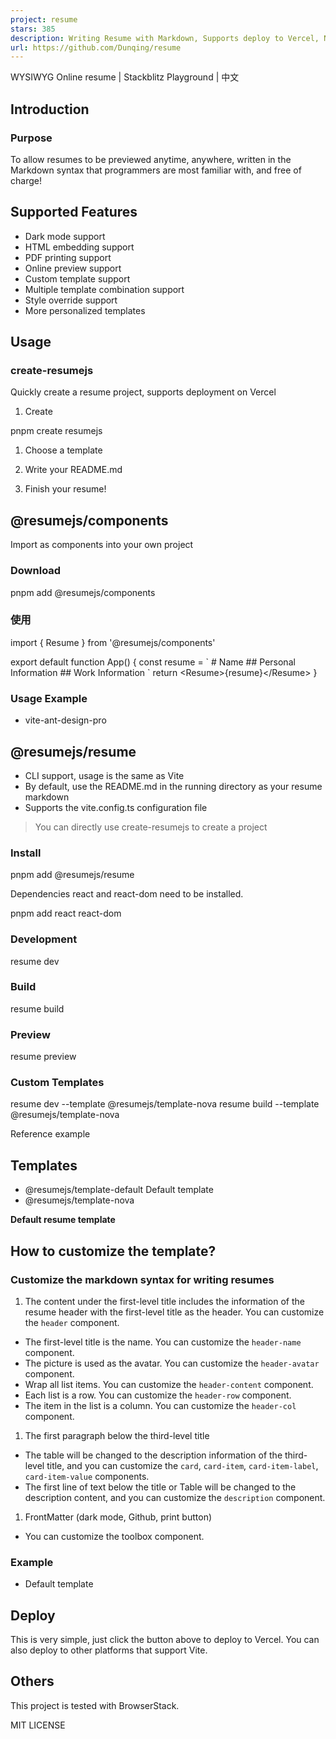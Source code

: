 ```yaml
---
project: resume
stars: 385
description: Writing Resume with Markdown, Supports deploy to Vercel, Netlify, Cloudflare. 使用 Markdown 编写简历，支持部署到 Vercel、Netlify 和 Cloudflare。
url: https://github.com/Dunqing/resume
---
```


WYSIWYG Online resume | Stackblitz Playground | 中文

Introduction
------------

### Purpose

To allow resumes to be previewed anytime, anywhere, written in the Markdown syntax that programmers are most familiar with, and free of charge!

Supported Features
------------------

-   Dark mode support
-   HTML embedding support
-   PDF printing support
-   Online preview support
-   Custom template support
-   Multiple template combination support
-   Style override support
-   More personalized templates

Usage
-----

### create-resumejs

Quickly create a resume project, supports deployment on Vercel

1.  Create

pnpm create resumejs

1.  Choose a template
    
2.  Write your README.md
    
3.  Finish your resume!
    

@resumejs/components
--------------------

Import as components into your own project

### Download

pnpm add @resumejs/components

### 使用

import { Resume } from '@resumejs/components'

export default function App() {
  const resume \= \`
    # Name
    ## Personal Information
    ## Work Information
  \`
  return <Resume\>{resume}</Resume\>
}

### Usage Example

-   vite-ant-design-pro

@resumejs/resume
----------------

-   CLI support, usage is the same as Vite
-   By default, use the README.md in the running directory as your resume markdown
-   Supports the vite.config.ts configuration file

> You can directly use create-resumejs to create a project

### Install

pnpm add @resumejs/resume

Dependencies react and react-dom need to be installed.

pnpm add react react-dom

### Development

resume dev

### Build

resume build

### Preview

resume preview

### Custom Templates

resume dev --template @resumejs/template-nova
resume build --template @resumejs/template-nova

Reference example

Templates
---------

-   @resumejs/template-default Default template
-   @resumejs/template-nova

**Default resume template**

How to customize the template?
------------------------------

### Customize the markdown syntax for writing resumes

1.  The content under the first-level title includes the information of the resume header with the first-level title as the header. You can customize the `header` component.

-   The first-level title is the name. You can customize the `header-name` component.
-   The picture is used as the avatar. You can customize the `header-avatar` component.
-   Wrap all list items. You can customize the `header-content` component.
-   Each list is a row. You can customize the `header-row` component.
-   The item in the list is a column. You can customize the `header-col` component.

1.  The first paragraph below the third-level title

-   The table will be changed to the description information of the third-level title, and you can customize the `card`, `card-item`, `card-item-label`, `card-item-value` components.
-   The first line of text below the title or Table will be changed to the description content, and you can customize the `description` component.

1.  FrontMatter (dark mode, Github, print button)

-   You can customize the toolbox component.

### Example

-   Default template

Deploy
------

This is very simple, just click the button above to deploy to Vercel. You can also deploy to other platforms that support Vite.

Others
------

This project is tested with BrowserStack.

MIT LICENSE
